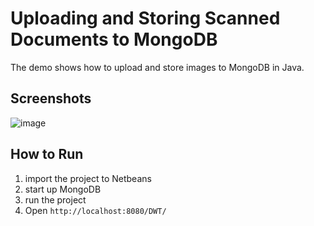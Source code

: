 Uploading and Storing Scanned Documents to MongoDB
=======================================================================
The demo shows how to upload and store images to MongoDB in Java.

Screenshots
-----------
![image](http://www.codepool.biz/wp-content/uploads/2015/04/dwt_mongodb.png)

How to Run
----------
1. import the project to Netbeans
2. start up MongoDB
3. run the project
3. Open `http://localhost:8080/DWT/`

